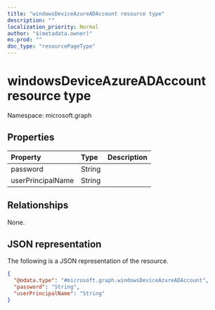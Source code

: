 ```yaml
---
title: "windowsDeviceAzureADAccount resource type"
description: ""
localization_priority: Normal
author: "$(metadata.owner)"
ms.prod: ""
doc_type: "resourcePageType"
---
```


# windowsDeviceAzureADAccount resource type

Namespace: microsoft.graph

## Properties

| Property          | Type   | Description |
| :---------------- | :----- | :---------- |
| password          | String |             |
| userPrincipalName | String |             |

## Relationships

None.

## JSON representation

The following is a JSON representation of the resource.

<!-- {
  "blockType": "resource",
  "@odata.type": "microsoft.graph.windowsDeviceAzureADAccount",
}
-->

```json
{
  "@odata.type": "#microsoft.graph.windowsDeviceAzureADAccount",
  "password": "String",
  "userPrincipalName": "String"
}
```
